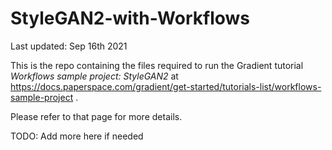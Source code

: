 # StyleGAN2-with-Workflows

Last updated: Sep 16th 2021

This is the repo containing the files required to run the Gradient tutorial *Workflows sample project: StyleGAN2* at https://docs.paperspace.com/gradient/get-started/tutorials-list/workflows-sample-project .

Please refer to that page for more details.

TODO: Add more here if needed
